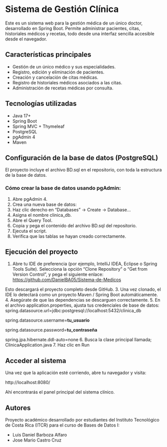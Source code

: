 # **Sistema de Gestión Clínica**
Este es un sistema web para la gestión médica de un único doctor, desarrollado en Spring Boot.
Permite administrar pacientes, citas, historiales médicos y recetas, todo desde una interfaz sencilla accesible desde el navegador.

## **Características principales**
- Gestión de un único médico y sus especialidades.
- Registro, edición y eliminación de pacientes.
- Creación y cancelación de citas médicas.
- Registro de historiales médicos asociados a las citas.
- Administración de recetas médicas por consulta.

## **Tecnologías utilizadas**
- Java 17+
- Spring Boot
- Spring MVC + Thymeleaf
- PostgreSQL
- pgAdmin 4
- Maven

## **Configuración de la base de datos (PostgreSQL)**
El proyecto incluye el archivo BD.sql en el repositorio, con toda la estructura de la base de datos.

### **Cómo crear la base de datos usando pgAdmin:**
1. Abre pgAdmin 4.
2. Crea una nueva base de datos:
3. Haz clic derecho en “Databases” → Create → Database...
4. Asigna el nombre clinica_db.
5. Abre el Query Tool.
6. Copia y pega el contenido del archivo BD.sql del repositorio.
7. Ejecuta el script.
8. Verifica que las tablas se hayan creado correctamente.

## **Ejecución del proyecto**
1. Abre tu IDE de preferencia (por ejemplo, IntelliJ IDEA, Eclipse o Spring Tools Suite).
Selecciona la opción “Clone Repository” o “Get from Version Control”, y pega el siguiente enlace:
https://github.com/DanielBA05/Sistema-de-Medicos

Esto descargará el proyecto completo desde GitHub.
3. Una vez clonado, el IDE lo detectará como un proyecto Maven / Spring Boot automáticamente.
4. Asegúrate de que las dependencias se descarguen correctamente.
5. En el archivo application.properties, ajusta tus credenciales de base de datos:
spring.datasource.url=jdbc:postgresql://localhost:5432/clinica_db

spring.datasource.username=**tu_usuario**

spring.datasource.password=**tu_contraseña**

spring.jpa.hibernate.ddl-auto=none
6. Busca la clase principal llamada; ClinicaApplication.java
7. Haz clic en Run

## **Acceder al sistema**
Una vez que la aplicación esté corriendo, abre tu navegador y visita:

http://localhost:8080/

Ahí encontrarás el panel principal del sistema clínico.

## Autores
Proyecto académico desarrollado por estudiantes del Instituto Tecnológico de Costa Rica (ITCR)
para el curso de Bases de Datos I:

- Luis Daniel Barboza Alfaro
- Jose Mario Castro Cruz
